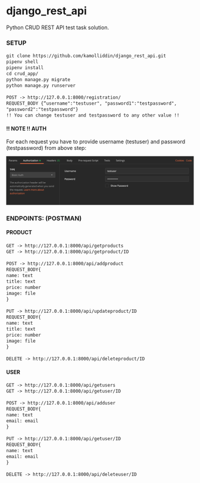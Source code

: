# django_rest_api

Python CRUD REST API test task solution.



### SETUP 

```
git clone https://github.com/kamolliddin/django_rest_api.git
pipenv shell
pipenv install
cd crud_app/
python manage.py migrate
python manage.py runserver

POST -> http://127.0.0.1:8000/registration/
REQUEST_BODY {“username":"testuser", "password1":"testpassword", "password2":"testpassword"}
!! You can change testuser and testpassword to any other value !!
```

#### !! NOTE !! AUTH 
For each request you have to provide username (testuser) and password (testpassword) from above step:

![sample auth](auth.png)


### ENDPOINTS: (POSTMAN)

#### PRODUCT
```
GET -> http://127.0.0.1:8000/api/getproducts
GET -> http://127.0.0.1:8000/api/getproduct/ID

POST -> http://127.0.0.1:8000/api/addproduct
REQUEST_BODY{
name: text
title: text
price: number
image: file
}

PUT -> http://127.0.0.1:8000/api/updateproduct/ID
REQUEST_BODY{
name: text
title: text
price: number
image: file
}

DELETE -> http://127.0.0.1:8000/api/deleteproduct/ID
```

#### USER
```
GET -> http://127.0.0.1:8000/api/getusers
GET -> http://127.0.0.1:8000/api/getuser/ID

POST -> http://127.0.0.1:8000/api/adduser
REQUEST_BODY{
name: text
email: email
}

PUT -> http://127.0.0.1:8000/api/getuser/ID
REQUEST_BODY{
name: text
email: email
}

DELETE -> http://127.0.0.1:8000/api/deleteuser/ID
```


